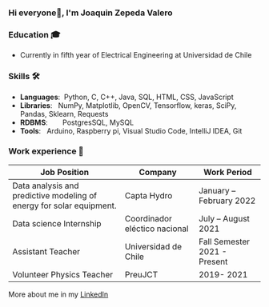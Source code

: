 ### Hi everyone👋, I'm Joaquin Zepeda Valero

### Education 🎓
- Currently in fifth year of Electrical Engineering at Universidad de Chile

### Skills 🛠️
- **Languages**:   &nbsp;Python, C, C++, Java, SQL, HTML, CSS, JavaScript
- **Libraries**: &nbsp;  NumPy, Matplotlib, OpenCV, Tensorflow, keras, SciPy, Pandas, Sklearn, Requests
- **RDBMS**:   &nbsp;    PostgresSQL, MySQL
- **Tools**: &nbsp;      Arduino, Raspberry pi, Visual Studio Code, IntelliJ IDEA, Git


### Work experience 👔
| Job Position          | Company        | Work Period                |
| --------------------- | -------------- | -------------------------- |
| Data analysis and predictive modeling of energy for solar equipment.   | Capta Hydro | January – February 2022    |
| Data science Internship   | Coordinador eléctico nacional | July – August 2021    |
| Assistant Teacher           |  Universidad de Chile | Fall Semester 2021  - Present  |
| Volunteer Physics Teacher | PreuJCT  | 2019- 2021   |

More about me in my [LinkedIn](https://www.linkedin.com/in/joaquin-zepeda-valero/)


